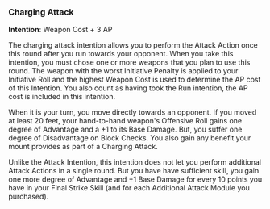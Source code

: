 ### Charging Attack
**Intention**: Weapon Cost + 3 AP

The charging attack intention allows you to perform the Attack Action once this round after you run towards your opponent. When you take this intention, you must chose one or more weapons that you plan to use this round. The weapon with the worst Initiative Penalty is applied to your Initiative Roll and the highest Weapon Cost is used to determine the AP cost of this Intention. You also count as having took the Run intention, the AP cost is included in this intention.

When it is your turn, you move directly towards an opponent. If you moved at least 20 feet, your hand-to-hand weapon's Offensive Roll gains one degree of Advantage and a +1 to its Base Damage. But, you suffer one degree of Disadvantage on Block Checks. You also gain any benefit your mount provides as part of a Charging Attack.

Unlike the Attack Intention, this intention does not let you perform additional Attack Actions in a single round. But you have have sufficient skill, you gain one more degree of Advantage and +1 Base Damage for every 10 points you have in your Final Strike Skill (and for each Additional Attack Module you purchased).
